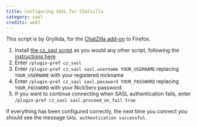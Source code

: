 ```yaml
---
title: Configuring SASL for Chatzilla
category: sasl
credits: web7
---
```


This script is by Gryllida, for the
[ChatZilla add-on](http://chatzilla.hacksrus.com/ ) to Firefox.

1. Install [the cz_sasl script](/static/files/cz_sasl-0.6.3.js) as you would
   any other script, following the
   [instructions here](http://chatzilla.hacksrus.com/faq/#install-script)
2. Enter `/plugin-pref cz_sasl`
3. Enter `/plugin-pref cz_sasl sasl.username YOUR_USERNAME` replacing
   `YOUR_USERNAME` with your registered nickname
4. Enter `/plugin-pref cz_sasl sasl.password YOUR_PASSWORD` replacing
   `YOUR_PASSWORD` with your NickServ password
5. If you want to continue connecting when SASL authentication fails, enter
   `/plugin-pref cz_sasl sasl.proceed_on_fail true`

If everything has been configured correctly, the next time you connect you
should see the message `SASL authentication successful`.
